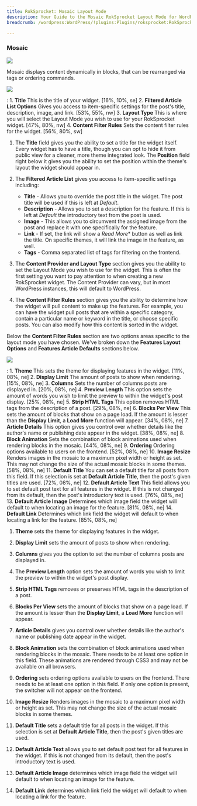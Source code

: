 ```yaml
---
title: RokSprocket: Mosaic Layout Mode
description: Your Guide to the Mosaic RokSprocket Layout Mode for WordPress
breadcrumb: /wordpress:WordPress/!plugins:Plugins/roksprocket:RokSprocket

---
```


### Mosaic

![][mosaic]

Mosaic displays content dynamically in blocks, that can be rearranged via tags or ordering commands.

![][mosaic1]

:   1. **Title** This is the title of your widget. [16%, 10%, se]
    2. **Filtered Article List Options** Gives you access to item-specific settings for the post's title, description, image, and link. [53%, 55%, nw]
    3. **Layout Type** This is where you will select the Layout Mode you wish to use for your RokSprocket widget. [47%, 80%, nw]
    4. **Content Filter Rules** Sets the content filter rules for the widget. [56%, 80%, sw]

1. The **Title** field gives you the ability to set a title for the widget itself. Every widget has to have a title, though you can opt to hide it from public view for a cleaner, more theme integrated look. The **Position** field right below it gives you the ability to set the position within the theme's layout the widget should appear in.

2. The **Filtered Article List** gives you access to item-specific settings including:

    * **Title** - Allows you to override the post title in the widget. The post title will be used if this is left at *Default*.
    * **Description** - Allows you to set a description for the feature. If this is left at *Default* the introductory text from the post is used. 
    * **Image** - This allows you to circumvent the assigned image from the post and replace it with one specifically for the feature. 
    * **Link** - If set, the link will show a *Read More** button as well as link the title. On specific themes, it will link the image in the feature, as well.
    * **Tags** - Comma separated list of tags for filtering on the frontend.

3. The **Content Provider and Layout Type** section gives you the ability to set the Layout Mode you wish to use for the widget. This is often the first setting you want to pay attention to when creating a new RokSprocket widget. The Content Provider can vary, but in most WordPress instances, this will default to WordPress.

4. The **Content Filter Rules** section gives you the ability to determine how the widget will pull content to make up the features. For example, you can have the widget pull posts that are within a specific category, contain a particular name or keyword in the title, or choose specific posts. You can also modify how this content is sorted in the widget.

Below the **Content Filter Rules** section are two options areas specific to the layout mode you have chosen. We've broken down the **Features Layout Options** and **Features Article Defaults** sections below.

![][mosaic_2]

:   1. **Theme** This sets the theme for displaying features in the widget. [11%, 08%, ne]
    2. **Display Limit** The amount of posts to show when rendering. [15%, 08%, ne]
    3. **Columns** Sets the number of columns posts are displayed in. [20%, 08%, ne]
    4. **Preview Length** This option sets the amount of words you wish to limit the preview to within the widget's post display. [25%, 08%, ne]
    5. **Strip HTML Tags** This option removes HTML tags from the description of a post. [29%, 08%, ne]
    6. **Blocks Per View** This sets the amount of blocks that show on a page load. If the amount is lesser than the **Display Limit**, a **Load More** function will appear. [34%, 08%, ne]
    7. **Article Details** This option gives you control over whether details like the author's name or publishing date appear in the widget. [38%, 08%, ne]
    8. **Block Animation** Sets the combination of block animations used when rendering blocks in the mosaic. [44%, 08%, ne]
    9. **Ordering** Ordering options available to users on the frontend. [52%, 08%, ne]
    10. **Image Resize** Renders images in the mosaic to a maximum pixel width or height as set. This may not change the size of the actual mosaic blocks in some themes. [58%, 08%, ne]
    11. **Default Title** You can set a default title for all posts from this field. If this selection is set at **Default Article Title**, then the post's given titles are used. [72%, 08%, ne]
    12. **Default Article Text** This field allows you to set default post text for all features in the widget. If this is not changed from its default, then the post's introductory text is used. [76%, 08%, ne]
    13. **Default Article Image** Determines which image field the widget will default to when locating an image for the feature. [81%, 08%, ne]
    14. **Default Link** Determines which link field the widget will default to when locating a link for the feature. [85%, 08%, ne]

1. **Theme** sets the theme for displaying features in the widget.

2. **Display Limit** sets the amount of posts to show when rendering.

3. **Columns** gives you the option to set the number of columns posts are displayed in.

4. The **Preview Length** option sets the amount of words you wish to limit the preview to within the widget's post display.

5. **Strip HTML Tags** removes or preserves HTML tags in the description of a post.

6. **Blocks Per View** sets the amount of blocks that show on a page load. If the amount is lesser than the **Display Limit**, a **Load More** function will appear.

7. **Article Details** gives you control over whether details like the author's name or publishing date appear in the widget.

8. **Block Animation** sets the combination of block animations used when rendering blocks in the mosaic. There needs to be at least one option in this field. These animations are rendered through CSS3 and may not be available on all browsers. 

9. **Ordering** sets ordering options available to users on the frontend. There needs to be at least one option in this field. If only one option is present, the switcher will not appear on the frontend.

10. **Image Resize** Renders images in the mosaic to a maximum pixel width or height as set. This may not change the size of the actual mosaic blocks in some themes.

11. **Default Title** sets a default title for all posts in the widget. If this selection is set at **Default Article Title**, then the post's given titles are used.

12. **Default Article Text** allows you to set default post text for all features in the widget. If this is not changed from its default, then the post's introductory text is used.

13. **Default Article Image** determines which image field the widget will default to when locating an image for the feature.

14. **Default Link** determines which link field the widget will default to when locating a link for the feature.

[mosaic]: assets/mosaic.png
[mosaic_link]: mosaic_mode.md
[mosaic_1]: assets/mosaic_1.png
[mosaic_2]: assets/mosaic_2.png
[mosaic1]: assets/wp_roksprocket_mosaic_1.png